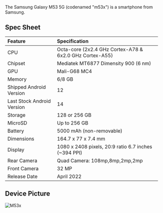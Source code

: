 The Samsung Galaxy M53 5G (codenamed "m53x") is a smartphone from Samsung.

## Spec Sheet

| Feature                    | Specification                                                |
| :------------------------- | :----------------------------------------------------------- |
| CPU                        | Octa-core (2x2.4 GHz Cortex-A78 & 6x2.0 GHz Cortex-A55)      |
| Chipset                    | Mediatek MT6877 Dimensity 900 (6 nm)                         |
| GPU                        | Mali-G68 MC4                                                 |
| Memory                     | 6/8 GB                                                       |
| Shipped Android Version    | 12                                                           |
| Last Stock Android Version | 14                                                           |
| Storage                    | 128 or 256 GB                                                |
| MicroSD                    | Up to 256 GB                                                 |
| Battery                    | 5000 mAh (non-removable)                                     |
| Dimensions                 | 164.7 x 77 x 7.4 mm                                          |
| Display                    | 1080 x 2408 pixels, 20:9 ratio 6.7 inches (~394 PPI)         |
| Rear Camera                | Quad Camera: 108mp,8mp,2mp,2mp                               |
| Front Camera               | 32 MP                                                        |
| Release Date               | April 2022                                                   |

## Device Picture
![M53x](https://fdn2.gsmarena.com/vv/pics/samsung/samsung-galaxy-m53-5g-1.jpg "M53x")
